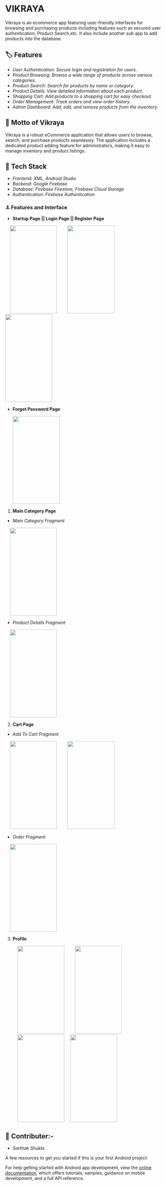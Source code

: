# VIKRAYA

Vikraya is an ecommerce app featuring user-friendly interfaces for browsing and purchasing products including
features such as secured user authentication, Product Search,etc. It also include another sub app to add products into the database.
## 	:label: Features

* *User Authentication: Secure login and registration for users.*
* *Product Browsing: Browse a wide range of products across various categories.*
* *Product Search: Search for products by name or category.*
* *Product Details: View detailed information about each product.*
* *Shopping Cart: Add products to a shopping cart for easy checkout.*
* *Order Management: Track orders and view order history.*
* *Admin Dashboard: Add, edit, and remove products from the inventory.*
  
## :dizzy: Motto of Vikraya

Vikraya is a robust eCommerce application that allows users to browse, search, and purchase products seamlessly. The application includes a dedicated product adding feature for administrators, making it easy to manage inventory and product listings.
## :magnet: **Tech Stack**

* *Frontend: XML, Android Studio*
* *Backend: Google Firebase*
* *Database: Firebase Firestore, Firebase Cloud Storage*
* *Authentication: Firebase Authentication*


### :anchor: Features and Interface

* **Startup Page || Login Page || Register Page**

<img src = "https://github.com/Sarthak20Shukla/Vikraya-An-Ecommerce-App/assets/99987596/29b513ea-270e-47dd-8745-850106b963f4" width="150" height="280" hspace="15">      <img src = "https://github.com/Sarthak20Shukla/Vikraya-An-Ecommerce-App/assets/99987596/e31a8b27-9695-43f1-b59c-3f5bb969ef69" width="150" height="280" hspace="15">    <img src = "https://github.com/Sarthak20Shukla/Vikraya-An-Ecommerce-App/assets/99987596/52daa09a-af56-4365-8996-8de90c5594ef" width="150" height="280"> </br>

* **Forget Password Page**

  <img src = "https://github.com/Sarthak20Shukla/Vikraya-An-Ecommerce-App/assets/99987596/9e1008af-3d26-4622-8027-17e4c197158e" width="150" height="280">

1. **Main Category Page**

  - *Main Category Fragment*

<img src = "https://github.com/Sarthak20Shukla/Vikraya-An-Ecommerce-App/assets/99987596/a4f3e379-4289-4f94-baf4-a78781db4a83" width="150" height="280" hspace="15"></br>

  - *Product Details Fragment*
  
<img src = "https://github.com/Sarthak20Shukla/Vikraya-An-Ecommerce-App/assets/99987596/8cea0ee3-f268-451f-a9a2-089c0151c9ff" width="150" height="280" hspace="15"> </br>

2. **Cart Page**

  - *Add To Cart Fragment*
  
  <img src = "https://github.com/Sarthak20Shukla/Vikraya-An-Ecommerce-App/assets/99987596/277ed243-95b1-4dac-92ed-665c44f8dbf9" width="150" height="280" hspace="15">      <img     src = "https://github.com/Sarthak20Shukla/Vikraya-An-Ecommerce-App/assets/99987596/d6aa0023-6410-4389-aa4d-56b7e12d42c1" width="150" height="280" hspace="15"> </br>
  - *Order Fragment*

  <img src = "https://github.com/Sarthak20Shukla/Vikraya-An-Ecommerce-App/assets/99987596/0c0754a5-66c0-4db7-bf18-3ff89f33807d" width="150" height="280" hspace="15"> </br>

  
3. **Profile**


    <img src = "https://github.com/Sarthak20Shukla/Vikraya-An-Ecommerce-App/assets/99987596/329e9450-fb8e-46f6-8cc4-a59bb9d497c0" width="150" height="280" hspace="15">
    <img src = "https://github.com/Sarthak20Shukla/Vikraya-An-Ecommerce-App/assets/99987596/e918e9ce-e893-410f-9300-9969eb3066e4" width="150" height="280" hspace="15">
    <img src = "https://github.com/Sarthak20Shukla/Vikraya-An-Ecommerce-App/assets/99987596/1c5beb79-0e8c-4b10-8451-f67ffcc88562" width="150" height="280" hspace="15">
    <img src = "https://github.com/Sarthak20Shukla/Vikraya-An-Ecommerce-App/assets/99987596/d65eb742-e3c6-41ae-a472-d5f0a571e7e6" width="150" height="280"> </br>



## :dizzy: Contributer:-
* *Sarthak Shukla*


A few resources to get you started if this is your first Android project:

For help getting started with Android app development, view the
[online documentation](https://developer.android.com/), which offers tutorials,
samples, guidance on mobile development, and a full API reference.

